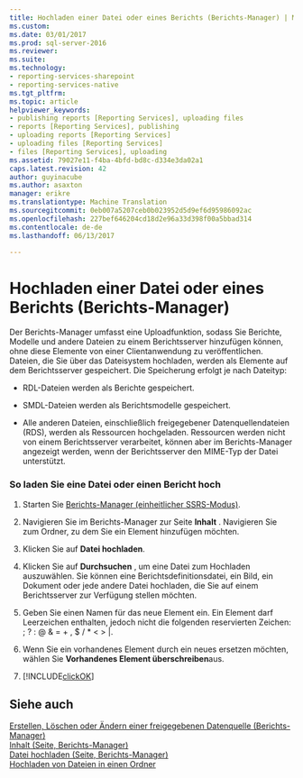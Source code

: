 ```yaml
---
title: Hochladen einer Datei oder eines Berichts (Berichts-Manager) | Microsoft Docs
ms.custom: 
ms.date: 03/01/2017
ms.prod: sql-server-2016
ms.reviewer: 
ms.suite: 
ms.technology:
- reporting-services-sharepoint
- reporting-services-native
ms.tgt_pltfrm: 
ms.topic: article
helpviewer_keywords:
- publishing reports [Reporting Services], uploading files
- reports [Reporting Services], publishing
- uploading reports [Reporting Services]
- uploading files [Reporting Services]
- files [Reporting Services], uploading
ms.assetid: 79027e11-f4ba-4bfd-bd8c-d334e3da02a1
caps.latest.revision: 42
author: guyinacube
ms.author: asaxton
manager: erikre
ms.translationtype: Machine Translation
ms.sourcegitcommit: 0eb007a5207ceb0b023952d5d9ef6d95986092ac
ms.openlocfilehash: 227bef646204cd18d2e96a33d398f00a5bbad314
ms.contentlocale: de-de
ms.lasthandoff: 06/13/2017

---
```

# <a name="upload-a-file-or-report-report-manager"></a>Hochladen einer Datei oder eines Berichts (Berichts-Manager)
  Der Berichts-Manager umfasst eine Uploadfunktion, sodass Sie Berichte, Modelle und andere Dateien zu einem Berichtsserver hinzufügen können, ohne diese Elemente von einer Clientanwendung zu veröffentlichen. Dateien, die Sie über das Dateisystem hochladen, werden als Elemente auf dem Berichtsserver gespeichert. Die Speicherung erfolgt je nach Dateityp:  
  
-   RDL-Dateien werden als Berichte gespeichert.  
  
-   SMDL-Dateien werden als Berichtsmodelle gespeichert.  
  
-   Alle anderen Dateien, einschließlich freigegebener Datenquellendateien (RDS), werden als Ressourcen hochgeladen. Ressourcen werden nicht von einem Berichtsserver verarbeitet, können aber im Berichts-Manager angezeigt werden, wenn der Berichtsserver den MIME-Typ der Datei unterstützt.  
  
### <a name="to-upload-a-file-or-report"></a>So laden Sie eine Datei oder einen Bericht hoch  
  
1.  Starten Sie [Berichts-Manager &#40;einheitlicher SSRS-Modus&#41;](http://msdn.microsoft.com/library/80949f9d-58f5-48e3-9342-9e9bf4e57896).  
  
2.  Navigieren Sie im Berichts-Manager zur Seite **Inhalt** . Navigieren Sie zum Ordner, zu dem Sie ein Element hinzufügen möchten.  
  
3.  Klicken Sie auf **Datei hochladen**.  
  
4.  Klicken Sie auf **Durchsuchen** , um eine Datei zum Hochladen auszuwählen. Sie können eine Berichtsdefinitionsdatei, ein Bild, ein Dokument oder jede andere Datei hochladen, die Sie auf einem Berichtsserver zur Verfügung stellen möchten.  
  
5.  Geben Sie einen Namen für das neue Element ein. Ein Element darf Leerzeichen enthalten, jedoch nicht die folgenden reservierten Zeichen: ; ? : @ & = + , $ / * < > |.  
  
6.  Wenn Sie ein vorhandenes Element durch ein neues ersetzen möchten, wählen Sie **Vorhandenes Element überschreiben**aus.  
  
7.  [!INCLUDE[clickOK](../../includes/clickok-md.md)]  
  
## <a name="see-also"></a>Siehe auch  
 [Erstellen, Löschen oder Ändern einer freigegebenen Datenquelle &#40;Berichts-Manager&#41;](http://msdn.microsoft.com/library/cd7bace3-f8ec-4ee3-8a9f-2f217cdca9f2)   
 [Inhalt &#40;Seite, Berichts-Manager&#41;](http://msdn.microsoft.com/library/6b16869b-158a-4934-9c85-bee934b35378)   
 [Datei hochladen &#40;Seite, Berichts-Manager&#41;](http://msdn.microsoft.com/library/7bb3166f-9374-4449-b66a-ffb77298507d)   
 [Hochladen von Dateien in einen Ordner](../../reporting-services/report-server/upload-files-to-a-folder.md)  
  
  


